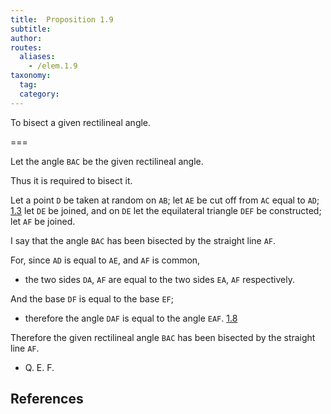 ```yaml
---
title:  Proposition 1.9
subtitle: 
author:
routes:
  aliases:
    - /elem.1.9
taxonomy:
  tag:
  category:
---
```


To bisect a given rectilineal angle.

===

Let the angle `BAC` be the given rectilineal angle.

Thus it is required to bisect it.

Let a point `D` be taken at random on `AB`; let `AE` be cut off from `AC` equal to `AD`; [1.3] let `DE` be joined, and on `DE` let the equilateral triangle `DEF` be constructed; let `AF` be joined. 

I say that the angle `BAC` has been bisected by the straight line `AF`.

For, since `AD` is equal to `AE`, and `AF` is common, 

- the two sides `DA`, `AF` are equal to the two sides `EA`, `AF` respectively.

And the base `DF` is equal to the base `EF`; 

- therefore the angle `DAF` is equal to the angle `EAF`. [1.8]

Therefore the given rectilineal angle `BAC` has been bisected by the straight line `AF`.

- Q. E. F.

## References

[1.3]: /elem.1.3 "Book 1 - Proposition 3"
[1.8]: /elem.1.8 "Book 1 - Proposition 8"

